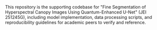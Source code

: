 This repository is the supporting codebase for "Fine Segmentation of Hyperspectral Canopy Images Using Quantum-Enhanced U-Net" (JEI 251245G), including model implementation, data processing scripts, and reproducibility guidelines for academic peers to verify and reference.
